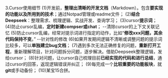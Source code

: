 3.Cursor使用细节
(1)开发前，**整理出清晰的开发文档**（Markdown）。包含**要实现的功能以及所用到的技术**；通过Notpad管理或readme文件；
(2)**结合Deepseek**：整理需求、梳理逻辑、实战开发、查询学习；
(3)cursor**提示词**；
(4)防止cursor乱编，**定时新建compser或chat**； --清除cursor的上下文关联记忆
(5)防止cursor乱编，经常对提示词进行指定的动作，比如“**修改xxx问题，其余代码保持不变**。” --针对性的修改
(6)如果开发期间逻辑不清晰或调整问题的提示词比较多，可以**单独建立bug文档**；
(7)遇到多次无法正确修复的问题，**重新打开工程**，重新理解项目，针对问题拆分问题，逐步解决。借助Deepseek整理逻辑，发给cursor；
(8)针对问题，让cursor自己梳理目前**已经实现的代码和进行总结**，通过cursor的回答，返现逻辑错误并纠正；
(9)每完成一个**比较重要的功能板块**，就**git**或手动备份；
(10)某宝15合拼。
